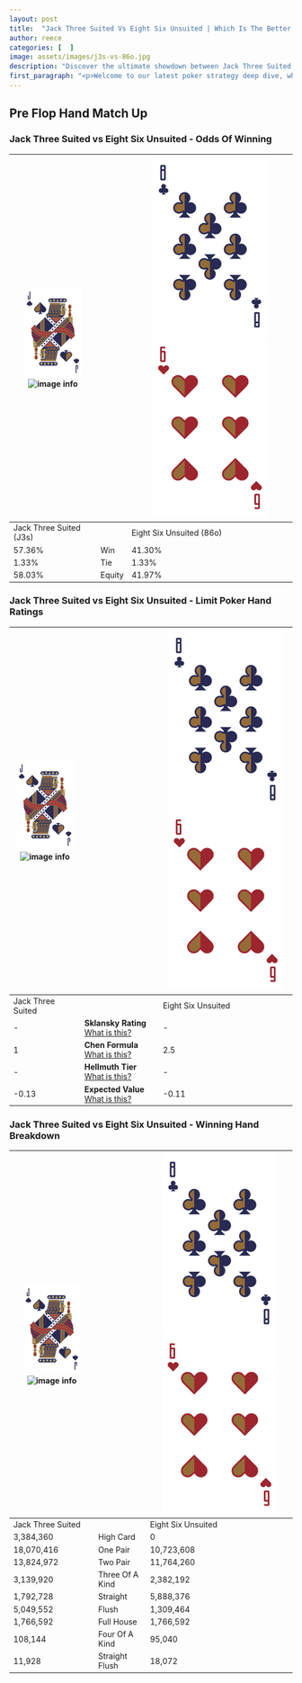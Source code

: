 ```yaml
---
layout: post
title:  "Jack Three Suited Vs Eight Six Unsuited | Which Is The Better Hand In Poker? A Complete Guide"
author: reece
categories: [  ]
image: assets/images/j3s-vs-86o.jpg
description: "Discover the ultimate showdown between Jack Three Suited and Eight Six Unsuited in poker! Uncover the odds, strategies, and scenarios where one hand triumphs over the other. Get ready to up your poker game with this thrilling analysis."
first_paragraph: "<p>Welcome to our latest poker strategy deep dive, where we're pitting two distinct hands against each other in a high-stakes showdown: Jack Three Suited vs Eight Six Unsuited.</p><p>In the dynamic world of poker, every decision counts, and knowing which hand holds the upper hand is key to your success at the table.</p><p>In this article, we'll dissect these two hands, explore the scenarios where one dominates the other, and equip you with the knowledge to make strategic choices that can tip the odds in your favor.</p><p>Get ready to unravel the intriguing dynamics of these poker hands and elevate your game to new heights.</p>"
---
```




[comment]: # (sp0)

## Pre Flop Hand Match Up

<div class="table hand-ratings" markdown="1"> 



### Jack Three Suited vs Eight Six Unsuited - Odds Of Winning


    
| ![image info](assets/images/hand1/J.png) ![image info](assets/images/hand1/3s.png) |  | ![image info](assets/images/hand2/8.png) ![image info](assets/images/hand2/6o.png) |
| -------- | -------- | -------- |
| Jack Three Suited (J3s) |  | Eight Six Unsuited (86o) |
| 57.36% | Win | 41.30% |
| 1.33% | Tie | 1.33% |
| 58.03% | Equity | 41.97% |




[comment]: # (sp1)



### Jack Three Suited vs Eight Six Unsuited - Limit Poker Hand Ratings


    
| ![image info](assets/images/hand1/J.png) ![image info](assets/images/hand1/3s.png) |  | ![image info](assets/images/hand2/8.png) ![image info](assets/images/hand2/6o.png) |
| -------- | -------- | -------- |
| Jack Three Suited |  | Eight Six Unsuited |
| - | **Sklansky Rating** [What is this?](/sklansky-rating-explained) | - |
| 1 | **Chen Formula** [What is this?](/chen-formula-explained) | 2.5 |
| - | **Hellmuth Tier** [What is this?](/Hellmuth-tier-explained) | - |
| -0.13 | **Expected Value** [What is this?](/expected-value-explained) | -0.11 |




[comment]: # (sp2)



### Jack Three Suited vs Eight Six Unsuited - Winning Hand Breakdown


    
| ![image info](assets/images/hand1/J.png) ![image info](assets/images/hand1/3s.png) |  | ![image info](assets/images/hand2/8.png) ![image info](assets/images/hand2/6o.png) |
| -------- | -------- | -------- |
| Jack Three Suited |  | Eight Six Unsuited |
| 3,384,360 | High Card | 0 |
| 18,070,416 | One Pair | 10,723,608 |
| 13,824,972 | Two Pair | 11,764,260 |
| 3,139,920 | Three Of A Kind | 2,382,192 |
| 1,792,728 | Straight | 5,888,376 |
| 5,049,552 | Flush | 1,309,464 |
| 1,766,592 | Full House | 1,766,592 |
| 108,144 | Four Of A Kind | 95,040 |
| 11,928 | Straight Flush | 18,072 |




[comment]: # (sp3)



</div>

[comment]: # (sp4)



[comment]: # (sp5)

